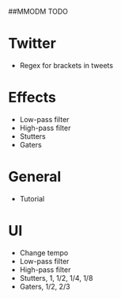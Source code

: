 ##MMODM TODO

# Twitter
* Regex for brackets in tweets

# Effects
* Low-pass filter
* High-pass filter
* Stutters
* Gaters

# General
* Tutorial

# UI
* Change tempo
* Low-pass filter
* High-pass filter
* Stutters, 1, 1/2, 1/4, 1/8
* Gaters, 1/2, 2/3